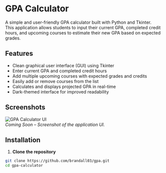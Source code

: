 # GPA Calculator

A simple and user-friendly GPA calculator built with Python and Tkinter. This application allows students to input their current GPA, completed credit hours, and upcoming courses to estimate their new GPA based on expected grades.

## Features

- Clean graphical user interface (GUI) using Tkinter
- Enter current GPA and completed credit hours
- Add multiple upcoming courses with expected grades and credits
- Easily add or remove courses from the list
- Calculates and displays projected GPA in real-time
- Dark-themed interface for improved readability

## Screenshots

![GPA Calculator UI](#)  
*Coming Soon – Screenshot of the application UI.*

## Installation

1. **Clone the repository**

```bash
git clone https://github.com/brandall03/gpa.git
cd gpa-calculator
